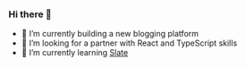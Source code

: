 ### Hi there 👋

- 🔭 I’m currently building a new blogging platform
- 👯 I’m looking for a partner with React and TypeScript skills
- 🌱 I’m currently learning [Slate](https://github.com/ianstormtaylor/slate)

<!--
**styxlab/styxlab** is a ✨ _special_ ✨ repository because its `README.md` (this file) appears on your GitHub profile.

Here are some ideas to get you started:

- 🔭 I’m currently working on ...
- 🌱 I’m currently learning ...
- 👯 I’m looking to collaborate on ...
- 🤔 I’m looking for help with ...
- 💬 Ask me about ...
- 📫 How to reach me: ...
- 😄 Pronouns: ...
- ⚡ Fun fact: ...
-->
